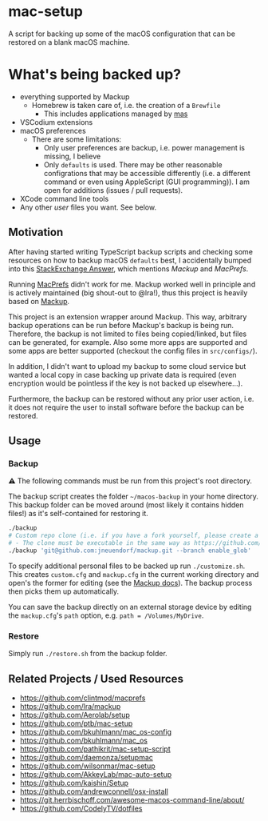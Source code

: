 # mac-setup

A script for backing up some of the macOS configuration that can be restored on a blank macOS machine.



# What's being backed up?

- everything supported by Mackup
  - Homebrew is taken care of, i.e. the creation of a `Brewfile`
    - This includes applications managed by [mas](https://github.com/mas-cli/mas#-homebrew-integration)
- VSCodium extensions
- macOS preferences
  - There are some limitations:
    - Only user preferences are backup, i.e. power management is missing, I believe
    - Only `defaults` is used. There may be other reasonable configrations that may be accessible differently (i.e. a different command or even using AppleScript (GUI programming)). I am open for additions (issues / pull requests).
- XCode command line tools
- Any other *user* files you want. See below.


## Motivation


After having started writing TypeScript backup scripts and checking some resources on how to backup macOS `defaults` best,
I accidentally bumped into this [StackExchange Answer](https://apple.stackexchange.com/a/361946), which mentions *Mackup* and *MacPrefs*.


Running [MacPrefs](https://github.com/clintmod/macprefs) didn't work for me.
Mackup worked well in principle and is actively maintained (big shout-out to @lra!), thus this project is heavily based on [Mackup](https://github.com/lra/mackup).

This project is an extension wrapper around Mackup.
This way, arbitrary backup operations can be run before Mackup's backup is being run.
Therefore, the backup is not limited to files being copied/linked, but files can be generated, for example.
Also some more apps are supported and some apps are better supported (checkout the config files in `src/configs/`).

In addition, I didn't want to upload my backup to some cloud service
but wanted a local copy in case backing up private data is required
(even encryption would be pointless if the key is not backed up elsewhere...).

Furthermore, the backup can be restored without any prior user action, i.e. it does not require the user to install software before the backup can be restored.



## Usage



### Backup



:warning: The following commands must be run from this project's root directory.

The backup script creates the folder `~/macos-backup` in your home directory.
This backup folder can be moved around (most likely it contains hidden files!) as it's self-contained for restoring it.

```bash
./backup
# Custom repo clone (i.e. if you have a fork yourself, please create a Pull Request ;) )
# - The clone must be executable in the same way as https://github.com/lra/mackup.git
./backup 'git@github.com:jneuendorf/mackup.git --branch enable_glob'
```

To specify additional personal files to be backed up run `./customize.sh`.
This creates `custom.cfg` and `mackup.cfg` in the current working directory and open's the former for editing
(see the [Mackup docs](https://github.com/lra/mackup/tree/9f7b8473c509831ccc489e2b7842f8682136ed76/doc#add-support-for-an-application-or-almost-any-file-or-directory)).
The backup process then picks them up automatically.

You can save the backup directly on an external storage device
by editing the `mackup.cfg`'s `path` option, e.g. `path = /Volumes/MyDrive`.



### Restore

Simply run `./restore.sh` from the backup folder.


## Related Projects / Used Resources

- https://github.com/clintmod/macprefs
- https://github.com/lra/mackup
- https://github.com/Aerolab/setup
- https://github.com/ptb/mac-setup
- https://github.com/bkuhlmann/mac_os-config
- https://github.com/bkuhlmann/mac_os
- https://github.com/pathikrit/mac-setup-script
- https://github.com/daemonza/setupmac
- https://github.com/wilsonmar/mac-setup
- https://github.com/AkkeyLab/mac-auto-setup
- https://github.com/kaishin/Setup
- https://github.com/andrewconnell/osx-install
- https://git.herrbischoff.com/awesome-macos-command-line/about/
- https://github.com/CodelyTV/dotfiles
